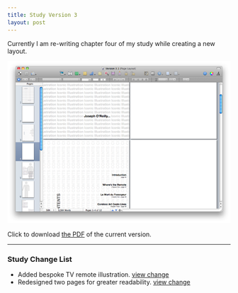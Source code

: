 ```yaml
---
title: Study Version 3
layout: post
---
```


Currently I am re-writing chapter four of my study while creating a new layout.

![](/media/images/version311.png)

Click to download [the PDF](/media/images/version311.pdf) of the current version.

---

### Study Change List


* Added bespoke TV remote illustration. [view change](/media/images/tvremote.png)
* Redesigned two pages for greater readability. [view change](/media/images/lemortdupage.png)